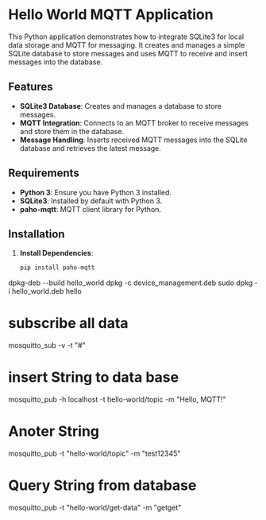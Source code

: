 # Hello World MQTT Application

This Python application demonstrates how to integrate SQLite3 for local data storage and MQTT for messaging. It creates and manages a simple SQLite database to store messages and uses MQTT to receive and insert messages into the database.

## Features

- **SQLite3 Database**: Creates and manages a database to store messages.
- **MQTT Integration**: Connects to an MQTT broker to receive messages and store them in the database.
- **Message Handling**: Inserts received MQTT messages into the SQLite database and retrieves the latest message.

## Requirements

- **Python 3**: Ensure you have Python 3 installed.
- **SQLite3**: Installed by default with Python 3.
- **paho-mqtt**: MQTT client library for Python.

## Installation

1. **Install Dependencies**:

   ```bash
   pip install paho-mqtt


dpkg-deb --build hello_world
dpkg -c device_management.deb
sudo dpkg -i hello_world.deb
hello

# subscribe all data
mosquitto_sub -v -t "#"

# insert String to data base
mosquitto_pub -h localhost -t hello-world/topic -m "Hello, MQTT!"

# Anoter String
mosquitto_pub -t "hello-world/topic" -m "test12345"

# Query String from database
mosquitto_pub -t "hello-world/get-data" -m "getget"
